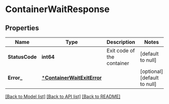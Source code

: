 # ContainerWaitResponse

## Properties
Name | Type | Description | Notes
------------ | ------------- | ------------- | -------------
**StatusCode** | **int64** | Exit code of the container | [default to null]
**Error_** | [***ContainerWaitExitError**](ContainerWaitExitError.md) |  | [optional] [default to null]

[[Back to Model list]](../README.md#documentation-for-models) [[Back to API list]](../README.md#documentation-for-api-endpoints) [[Back to README]](../README.md)


